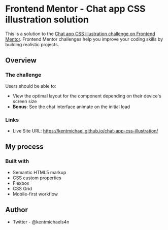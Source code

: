 # Frontend Mentor - Chat app CSS illustration solution

This is a solution to the [Chat app CSS illustration challenge on Frontend Mentor](https://www.frontendmentor.io/challenges/chat-app-css-illustration-O5auMkFqY). Frontend Mentor challenges help you improve your coding skills by building realistic projects. 

## Overview

### The challenge

Users should be able to:

- View the optimal layout for the component depending on their device's screen size
- **Bonus**: See the chat interface animate on the initial load

### Links

- Live Site URL: https://kentmichael.github.io/chat-app-css-illustration/

## My process

### Built with

- Semantic HTML5 markup
- CSS custom properties
- Flexbox
- CSS Grid
- Mobile-first workflow

## Author

- Twitter - @kentmichaels4n
